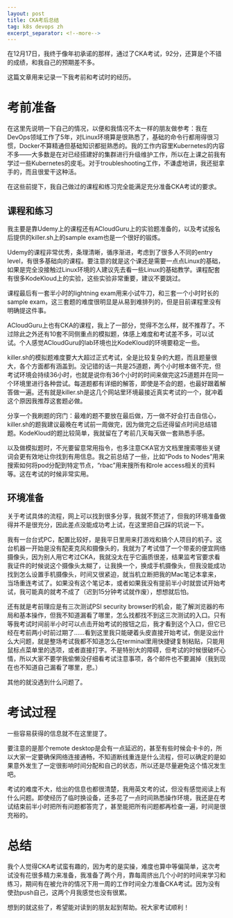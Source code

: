 ```yaml
---
layout: post
title: CKA考后总结
tag: k8s devops zh
excerpt_separator: <!--more-->
---
```

在12月17日，我终于像年初承诺的那样，通过了CKA考试，92分，还算是个不错的成绩，和我自己的预期差不多。

这篇文章用来记录一下我考前和考试时的经历。

<!--more-->

# 考前准备

在这里先说明一下自己的情况，以便和我情况不太一样的朋友做参考：我在DevOps领域工作了5年，对Linux环境算是很熟悉了，基础的命令行都用得很习惯，Docker不算精通但基础知识都挺熟悉的。我的工作内容里Kubernetes的内容不多——大多数是在对已经搭建好的集群进行升级维护工作，所以在上课之前我有学过一些Kubernetes的皮毛。对于troubleshooting工作，不谦虚地讲，我还挺拿手的，而且很爱干这种活。

在这些前提下，我自己做过的课程和练习完全能满足充分准备CKA考试的要求。

## 课程和练习
我主要是靠Udemy上的课程还有ACloudGuru上的实验题准备的，以及考试报名后提供的killer.sh上的sample exam也是一个很好的锻炼。

Udemy的课程非常优秀，条理清晰，循序渐进，考虑到了很多人不同的entry level，有很多基础向的课程。要注意的就是这个课还是需要一点点Linux的基础，如果是完全没接触过Linux环境的人建议先去看一些Linux的基础教学。课程配套有很多KodeKloud上的实验，这些实验非常重要，建议不要跳过。

课程最后有一套半小时的lightning exam用来小试牛刀，和三套一个小时时长的sample exam，这三套题的难度很明显是从易到难排列的，但是目前课程里没有明确提这件事。

ACloudGuru上也有CKA的课程，我上了一部分，觉得不怎么样，就不推荐了。不过除此之外还有10套不同侧重点的模拟题，体感上难度和考试差不多，可以试试。个人感觉ACloudGuru的lab环境也比KodeKloud的环境要稳定一些。

killer.sh的模拟题难度要大大超过正式考试，全是比较复杂的大题，而且题量很大，各个方面都有涵盖到。没记错的话一共是25道题，两个小时根本做不完，但考试环境会持续36小时，也就是说你有36个小时的时间来做完这25道题并在同一个环境里进行各种尝试。每道题都有详细的解答，即使是不会的题，也最好跟着解答做一遍。还有就是killer.sh是这几个网站里环境最接近真实考试的一个，就冲着这个原因我推荐这套题必做。

分享一个我刷题的窍门：最难的题不要放在最后做，万一做不好会打击自信心，killer.sh的题我建议最晚在考试前一周做完，因为做完之后还得留点时间总结错题。KodeKloud的题比较简单，我就留在了考前几天每天做一套熟悉手感。

以及做模拟题时，不光要留意常用指令，也多注意CKA官方文档里搜索哪些关键词会更有效地让你找到有用信息。我之前总结了一些，比如“Pods to Nodes”用来搜索如何将pod分配到特定节点，“rbac”用来搜所有和role access相关的资料等。这在考试的时候非常实用。

## 环境准备
关于考试具体的流程，网上可以找到很多分享，我就不赘述了，但我的环境准备做得并不是很充分，因此差点没能成功考上试，在这里把自己踩的坑说一下。

我有一台台式PC，配置比较好，是我平日里用来打游戏和搞个人项目的机子。这台机器一开始是没有配麦克风和摄像头的，我就为了考试借了一个带麦的便宜网络摄像头，因为别人用它考过CKA，我就没太在乎它画质很差，结果监考官要求看我证件的时候说这个摄像头太糊了，让我换一个，换成手机摄像头，但我没能成功找到怎么设置手机摄像头，时间又很紧迫，就当机立断把我的Mac笔记本拿来，当场重连考试了。如果没有这个笔记本，或者如果我没有提前半小时就尝试开始考试，我可能真的就考不成了（迟到15分钟考试就作废），想想就后怕。

还有就是考前理应是有三次测试PSI security browser的机会，能了解浏览器的布局和基本操作，但我不知道漏看了哪里，怎么找都找不到这三次测试的入口。只有等我考试时间前半小时可以点击开始考试的按钮之后，我才看到这个入口，但它已经在考前两小时前过期了……看到这里我只能硬着头皮直接开始考试，倒是没出什么大问题，就是整场考试我都不知道怎么在terminal里用快捷键复制粘贴，只能用鼠标点菜单里的选项，或者直接打字。不是特别大的障碍，但考试的时候很破坏心情，所以大家不要学我偷懒没仔细看考试注意事项，各个邮件也不要漏掉（我到现在也不知道自己漏看了哪里，悲。）

其他的就没遇到什么问题了。

# 考试过程
一些容易获得的信息就不在这里提了。

要注意的是那个remote desktop是会有一点延迟的，甚至有些时候会卡卡的，所以大家一定要确保网络连接通畅，不知道断线重连是什么流程，但可以确定的是如果意外发生了一定很影响时间分配和自己的状态，所以还是尽量避免这个情况发生吧。

考试的难度不大，给出的信息也都很清楚，我用英文考的试，但没有感觉阅读上有什么问题。即使经历了临时换设备，还多花了一点时间熟悉操作环境，我还是在考试结束前半小时把所有问题都答完了，甚至能把所有问题都再检查一遍，时间是很充裕的。

# 总结
我个人觉得CKA考试蛮有趣的，因为考的是实操，难度也算中等偏简单，这次考试没有花很多精力来准备，我准备了两个月，靠每周挤出几个小时的时间来学习和练习，期间有在被允许的情况下用一周的工作时间全力准备CKA考试。因为没有使劲push自己，这两个月我感觉也没有很累。

想到的就这些了，希望能对读到的朋友起到帮助。祝大家考试顺利！
